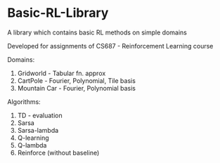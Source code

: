 # Basic-RL-Library
A library which contains basic RL methods on simple domains

Developed for assignments of CS687 - Reinforcement Learning course

Domains:
  1) Gridworld - Tabular fn. approx
  2) CartPole - Fourier, Polynomial, Tile basis
  3) Mountain Car - Fourier, Polynomial basis

  
Algorithms:
  1) TD - evaluation
  2) Sarsa
  3) Sarsa-lambda
  4) Q-learning
  5) Q-lambda
  6) Reinforce (without baseline)
  

